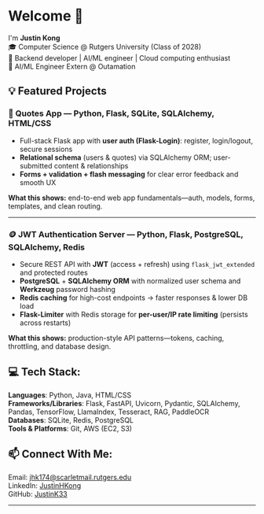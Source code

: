 # Welcome 👋 <br>
I'm <b>Justin Kong</b> <br>
🎓 Computer Science @ Rutgers University (Class of 2028) <br>
🚀 Backend developer | AI/ML engineer | Cloud computing enthusiast<br>
💼 AI/ML Engineer Extern @ Outamation

## 💡 Featured Projects
### 💬 Quotes App — Python, Flask, SQLite, SQLAlchemy, HTML/CSS
- Full-stack Flask app with **user auth (Flask-Login)**: register, login/logout, secure sessions
- **Relational schema** (users & quotes) via SQLAlchemy ORM; user-submitted content & relationships
- **Forms + validation + flash messaging** for clear error feedback and smooth UX

**What this shows:** end-to-end web app fundamentals—auth, models, forms, templates, and clean routing.

---

### 🪙 JWT Authentication Server — Python, Flask, PostgreSQL, SQLAlchemy, Redis
- Secure REST API with **JWT** (access + refresh) using `flask_jwt_extended` and protected routes
- **PostgreSQL** + **SQLAlchemy ORM** with normalized user schema and **Werkzeug** password hashing
- **Redis caching** for high-cost endpoints → faster responses & lower DB load
- **Flask-Limiter** with Redis storage for **per-user/IP rate limiting** (persists across restarts)

**What this shows:** production-style API patterns—tokens, caching, throttling, and database design.

## 💻 Tech Stack:
<b>Languages</b>: Python, Java, HTML/CSS <br>
<b>Frameworks/Libraries</b>: Flask, FastAPI, Uvicorn, Pydantic, SQLAlchemy, Pandas, TensorFlow, LlamaIndex, Tesseract, RAG, PaddleOCR <br>
<b>Databases</b>: SQLite, Redis, PostgreSQL <br>
<b>Tools & Platforms</b>: Git, AWS (EC2, S3) <br>

## 📫 Connect With Me:
Email: jhk174@scarletmail.rutgers.edu <br>
LinkedIn: <a href="https://www.linkedin.com/in/justin-hkong/">JustinHKong</a> <br>
GitHub: <a href="https://github.com/JustinK33">JustinK33</a> <br> 

---

